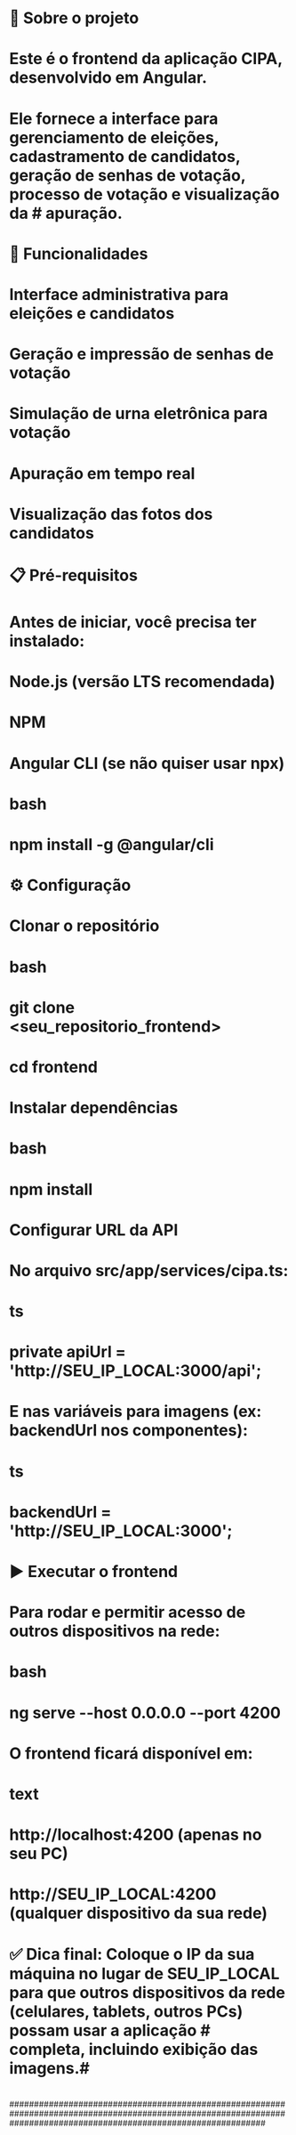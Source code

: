 #  📌 Sobre o projeto
#  Este é o frontend da aplicação CIPA, desenvolvido em Angular.
#  Ele fornece a interface para gerenciamento de eleições, cadastramento de candidatos, geração de senhas de votação, processo de votação e visualização da        #   apuração.
#  
#  🚀 Funcionalidades
#  Interface administrativa para eleições e candidatos
#  
#  Geração e impressão de senhas de votação
#  
#  Simulação de urna eletrônica para votação
#  
#  Apuração em tempo real
#  
#  Visualização das fotos dos candidatos
#  
#  📋 Pré-requisitos
#  Antes de iniciar, você precisa ter instalado:
#  
#  Node.js (versão LTS recomendada)
#  
#  NPM
#  
#  Angular CLI (se não quiser usar npx)
#  
#  bash
#  npm install -g @angular/cli
#  ⚙️ Configuração
#  Clonar o repositório
#  
#  bash
#  git clone <seu_repositorio_frontend>
#  cd frontend
#  Instalar dependências
#  
#  bash
#  npm install
#  Configurar URL da API
#  No arquivo src/app/services/cipa.ts:
#  
#  ts
#  private apiUrl = 'http://SEU_IP_LOCAL:3000/api';
#  E nas variáveis para imagens (ex: backendUrl nos componentes):
#  
#  ts
#  backendUrl = 'http://SEU_IP_LOCAL:3000';
#  ▶️ Executar o frontend
#  Para rodar e permitir acesso de outros dispositivos na rede:
#  
#  bash
#  ng serve --host 0.0.0.0 --port 4200
#  O frontend ficará disponível em:
#  
#  text
#  http://localhost:4200      (apenas no seu PC)
#  http://SEU_IP_LOCAL:4200   (qualquer dispositivo da sua rede)
# ✅ Dica final: Coloque o IP da sua máquina no lugar de SEU_IP_LOCAL para que outros dispositivos da rede (celulares, tablets, outros PCs) possam usar a aplicação #   completa, incluindo exibição das imagens.#
#
#
####################################################################################################################################################################
